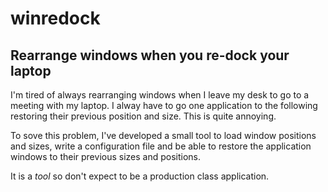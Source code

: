 # winredock

## Rearrange windows when you re-dock your laptop

I'm tired of always rearranging windows when I leave my desk to go to
a meeting with my laptop. I alway have to go one application to the
following restoring their previous position and size. This is quite
annoying.

To sove this problem, I've developed a small tool to load window
positions and sizes, write a configuration file and be able to restore
the application windows to their previous sizes and positions.

It is a *tool* so don't expect to be a production class application.
